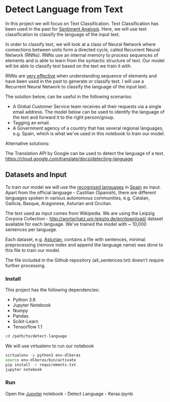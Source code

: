 # Detect Language from Text

In this project we will focus on Text Classification. Text Classification has been used in the past for [Sentiment Analysis](https://en.wikipedia.org/wiki/Sentiment_analysis). Here, we will use text classification to classify the language of the input text. 

In order to classify text, we will look at a class of Neural Network where connections between units form a directed cycle, called Recurrent Neural Network (RNNs). RNNs use an internal memory to process sequences of elements and is able to learn from the syntactic structure of text. Our model will be able to classify text based on the text we train it with.

RNNs are [very effective](http://karpathy.github.io/2015/05/21/rnn-effectiveness/) when understanding sequence of elements and have been used in the past to generate or classify text. I will use a Recurrent Neural Network to classify the language of the input text.

The solution below, can be useful in the following scenarios:
- A Global Customer Service team receives all their requests via a single email address. The model below can be used to identify the language of the text and forward it to the right person/group.
- Tagging an email.
- A Government agency of a country that has several regional languages, e.g. Spain, which is what we've used in this notebook to train our model.

Alternative solutions:

The Translation API by Google can be used to detect the language of a text.
https://cloud.google.com/translate/docs/detecting-language

## Datasets and Input

To train our model we will use the [recognised languages](https://en.wikipedia.org/wiki/Spain#cite_note-c-6) in [Spain](https://en.wikipedia.org/wiki/Spain) as input. Apart from the official language - Castilian (Spanish), there are different languages spoken in various autonomous communities, e.g. Catalan, Gailicia, Basque, Aragonese, Asturian and Occitan.

The text used as input comes from Wikipedia. We are using the Leipzig Corpora Collection - http://wortschatz.uni-leipzig.de/en/download/ dataset available for each language. We've trained the model with ~ 10,000 sentences per language. 

Each dataset, e.g. [Asturian](http://pcai056.informatik.uni-leipzig.de/downloads/corpora/ast_wikipedia_2016_10K.tar.gz), contains a file with sentences, minimal preprocessing (remove index and append the language name) was done to this file to train our model.

The file included in the Github repository (all_sentences.txt) doesn't require further processing.

### Install

This project has the following dependencies:
- Python 3.6
- Jupyter Notebook
- Numpy
- Pandas
- Scikit-Learn
- Tensorflow 1.1


```bash
cd /path/to/detect-language
```

We will use virtualenv to run our notebook
```bash
virtualenv -p python3 env-dlkeras
source env-dlkeras/bin/activate
pip install -r requirements.txt
jupyter notebook
```

### Run 

Open the [Jupyter](http://jupyter.org/install.html) notebook - Detect Language - Keras.ipynb
